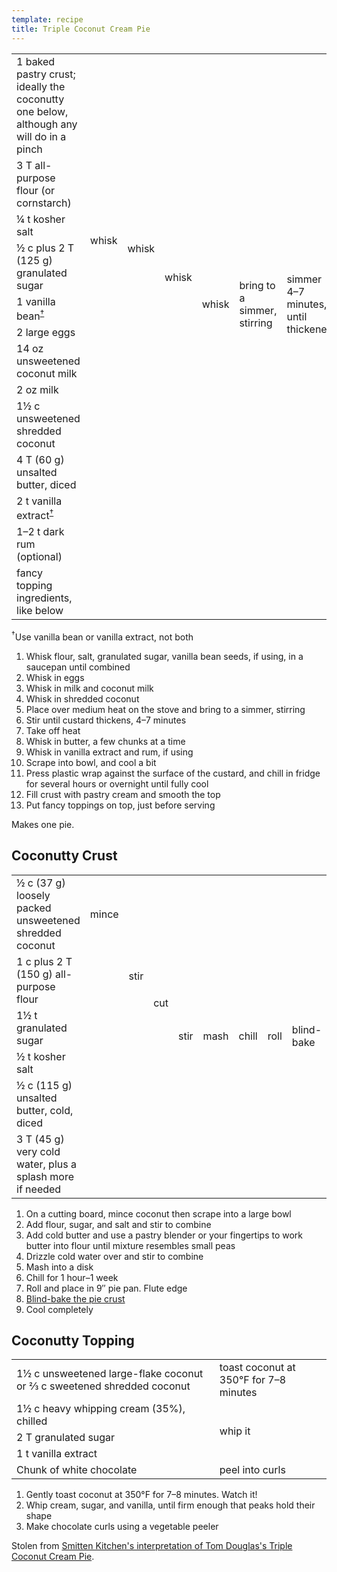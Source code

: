 ```yaml
---
template: recipe
title: Triple Coconut Cream Pie
---
```

<table>
  <tr>
    <td>1 baked pastry crust; ideally the coconutty one below, although any will do in a pinch</td>
    <td colspan="11" class="righthide">&nbsp;</td>
    <td rowspan="12">fill</td>
    <td rowspan="13">top</td>
  </tr>
  <tr>
    <td>3 T all-purpose flour (or cornstarch)</td>
    <td rowspan="4">whisk</td>
    <td rowspan="5">whisk</td>
    <td rowspan="7">whisk</td>
    <td rowspan="8">whisk</td>
    <td rowspan="8">bring to a simmer, stirring</td>
    <td rowspan="8">simmer 4&ndash;7 minutes, until thickened</td>
    <td rowspan="8">take off heat</td>
    <td rowspan="9">whisk, a few chunks at a time</td>
    <td rowspan="11">whisk</td>
    <td rowspan="11">cool</td>
    <td rowspan="11">chill, with plastic wrap on top</td>

  </tr>
  <tr>
    <td>&frac14; t kosher salt</td>
  </tr>
  <tr>
    <td>&frac12; c plus 2 T (125 g) granulated sugar</td>
  </tr>
  <tr>
    <td>1 vanilla bean<sup><a href="#note">&dagger;</a></sup></td>
  </tr>
  <tr>
    <td>2 large eggs</td>
    <td class="righthide">&nbsp;</td>
  </tr>
  <tr>
    <td>14 oz unsweetened coconut milk</td>
    <td colspan="2" rowspan="2" class="righthide">&nbsp;</td>
  </tr>
  <tr>
    <td>2 oz milk</td>
  </tr>
  <tr>
    <td>1&frac12; c unsweetened shredded coconut</td>
    <td colspan="3" class="righthide">&nbsp;</td>
  </tr>
  <tr>
    <td>4 T (60 g) unsalted butter, diced</td>
    <td colspan="7" class="righthide">&nbsp;</td>
  </tr>
  <tr>
    <td>2 t vanilla extract<sup><a href="#note">&dagger;</a></sup></td>
    <td colspan="8" rowspan="2" class="righthide">&nbsp;</td>
  </tr>
  <tr>
    <td>1&ndash;2 t dark rum (optional)</td>
  </tr>
  <tr>
    <td>fancy topping ingredients, like below</td>
    <td colspan="12" class="righthide">&nbsp;</td>
  </tr>
</table>

<sup><a id="note">&dagger;</a></sup>Use vanilla bean or vanilla extract, not both

1. Whisk flour, salt, granulated sugar, vanilla bean seeds, if using, in a saucepan until combined
1. Whisk in eggs
1. Whisk in milk and coconut milk
1. Whisk in shredded coconut
1. Place over medium heat on the stove and bring to a simmer, stirring
1. Stir until custard thickens, 4&ndash;7 minutes
1. Take off heat
1. Whisk in butter, a few chunks at a time
1. Whisk in vanilla extract and rum, if using
1. Scrape into bowl, and cool a bit
1. Press plastic wrap against the surface of the custard, and chill in fridge for several hours or overnight until fully cool
1. Fill crust with pastry cream and smooth the top
1. Put fancy toppings on top, just before serving

Makes one pie.

## Coconutty Crust

<table>
  <tr>
    <td>&frac12; c (37 g) loosely packed unsweetened shredded coconut</td>
    <td>mince</td>
    <td rowspan="4">stir</td>
    <td rowspan="5">cut</td>
    <td rowspan="6">stir</td>
    <td rowspan="7">mash</td>
    <td rowspan="7">chill</td>
    <td rowspan="7">roll</td>
    <td rowspan="7">blind-bake</td>
    <td rowspan="7">cool</td>
  </tr>
  <tr>
    <td>1 c plus 2 T (150 g) all-purpose flour</td>
    <td rowspan="3" class="righthide">&nbsp;</td>
  </tr>
  <tr>
    <td>1&frac12; t granulated sugar</td>
  </tr>
  <tr>
    <td>&frac12; t kosher salt</td>
  </tr>
  <tr>
    <td>&frac12; c (115 g) unsalted butter, cold, diced</td>
    <td colspan="2" class="righthide">&nbsp;</td>
  </tr>
  <tr>
    <td>3 T (45 g) very cold water, plus a splash more if needed</td>
    <td colspan="3" class="righthide">&nbsp;</td>
  </tr>
</table>

1. On a cutting board, mince coconut then scrape into a large bowl
1. Add flour, sugar, and salt and stir to combine
1. Add cold butter and use a pastry blender or your fingertips to work butter into flour until
   mixture resembles small peas
1. Drizzle cold water over and stir to combine
1. Mash into a disk
1. Chill for 1 hour&ndash;1 week
1. Roll and place in 9&Prime; pie pan. Flute edge
1. [Blind-bake the pie crust](../blind-bakingAPieCrust)
1. Cool completely

## Coconutty Topping

<table>
  <tr>
    <td>1&frac12; c unsweetened large-flake coconut or &frac23; c sweetened shredded coconut</td>
    <td>toast coconut at 350&deg;F for 7&ndash;8 minutes</td>
  </tr>
  <tr>
    <td>1&frac12; c heavy whipping cream (35%), chilled</td>
    <td rowspan="3">whip it</td>
  </tr>
  <tr>
    <td>2 T granulated sugar</td>
  </tr>
  <tr>
    <td>1 t vanilla extract</td>
  </tr>
  <tr>
    <td>Chunk of white chocolate</td>
    <td>peel into curls</td>
  </tr>
</table>

1. Gently toast coconut at 350&deg;F for 7&ndash;8 minutes. Watch it!
1. Whip cream, sugar, and vanilla, until firm enough that peaks hold their shape
1. Make chocolate curls using a vegetable peeler

<p class="confession">Stolen from <a href="https://smittenkitchen.com/2018/04/triple-coconut-cream-pie/">Smitten Kitchen's interpretation of Tom Douglas's Triple Coconut Cream Pie</a>.</p>
